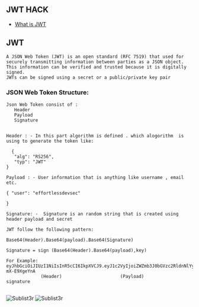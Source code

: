 ## JWT HACK

* [What is JWT](#JWT)



## JWT

```
A JSON Web Token (JWT) is an open standard (RFC 7519) that used for securely transmitting information between parties as a JSON object. 
This information can be verified and trusted because it is digitally signed.
JWTs can be signed using a secret or a public/private key pair

````
### JSON Web Token Structure:

```
Json Web Token consist of :
   Header
   Payload
   Signature
  

Header : - In this part algorithm is defined . which alogorithm  is using to generate the token like:
  
  {
   "alg": "RS256",
   "typ": "JWT"
}

Payload : - User information that is anything like username , email etc.

{ "user": "effortlessdevsec"

}
  
Signature: -  Signature is an random string that is created using header payload and secret   

JWT follow the following pattern:

Base64(Header).Base64(payload).Base64(Signature)

Signature = sign (Base64(Header).Base64(payload),key)

For Example: 
eyJhbGciOiJIUzI1NiIsInR5cCI6IkpXVCJ9.eyJ1c2VyIjoiZWZmb3J0bGVzc2RldnNlYyJ9.q1gLIkSPBFAKPxe_Bj_Lhmwjsxjxuu0-mX-E9XgeYnA
             (Header)                      (Payload)                           signature

```
##
![Sublist3r](https://drive.google.com/file/d/1mtGZZXEpn03a4CrGu6HG1SbXU8QMd4Os/view?usp=sharing)
![Sublist3r](http://www.secgeek.net/images/Sublist3r.png "Sublist3r in action")
